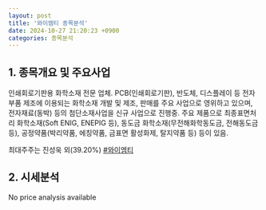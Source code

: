 ```yaml
---
layout: post
title: '와이엠티 종목분석'
date: 2024-10-27 21:20:23 +0900
categories: 종목분석
---
```


## 1. 종목개요 및 주요사업

인쇄회로기판용 화학소재 전문 업체. PCB(인쇄회로기판), 반도체, 디스플레이 등 전자부품 제조에 이용되는 화학소재 개발 및 제조, 판매를 주요 사업으로 영위하고 있으며, 전자재료(동박) 등의 첨단소재사업을 신규 사업으로 진행중. 주요 제품으로 최종표면처리 화학소재(Soft ENIG, ENEPIG 등), 동도금 화학소재(무전해화학동도금, 전해동도금 등), 공정약품(박리약품, 에칭약품, 금표면 활성화제, 탈지약품 등) 등이 있음. 

최대주주는 진성욱 외(39.20%)
[#와이엠티](#)

## 2. 시세분석

No price analysis available
